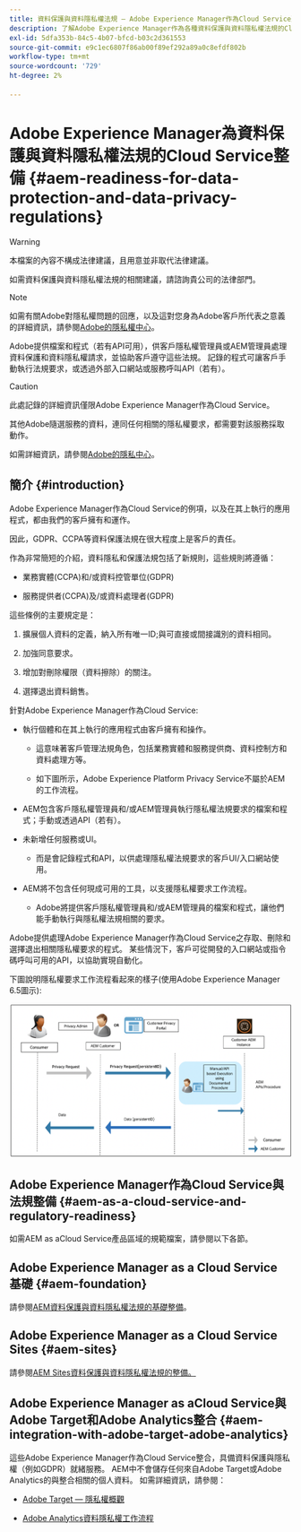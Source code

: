 ```yaml
---
title: 資料保護與資料隱私權法規 — Adobe Experience Manager作為Cloud Service整備
description: 了解Adobe Experience Manager作為各種資料保護與資料隱私權法規的Cloud Service支援；包括歐盟一般資料保護規範(GDPR)、加州消費者隱私法，以及實作新AEM as aCloud Service專案時如何遵循。
exl-id: 5dfa353b-84c5-4b07-bfcd-b03c2d361553
source-git-commit: e9c1ec6807f86ab00f89ef292a89a0c8efdf802b
workflow-type: tm+mt
source-wordcount: '729'
ht-degree: 2%

---
```


# Adobe Experience Manager為資料保護與資料隱私權法規的Cloud Service整備 {#aem-readiness-for-data-protection-and-data-privacy-regulations}

>[!WARNING]
>
>本檔案的內容不構成法律建議，且用意並非取代法律建議。
>
>如需資料保護與資料隱私權法規的相關建議，請諮詢貴公司的法律部門。

>[!NOTE]
>
>如需有關Adobe對隱私權問題的回應，以及這對您身為Adobe客戶所代表之意義的詳細資訊，請參閱[Adobe的隱私權中心](https://www.adobe.com/privacy.html)。

Adobe提供檔案和程式（若有API可用），供客戶隱私權管理員或AEM管理員處理資料保護和資料隱私權請求，並協助客戶遵守這些法規。 記錄的程式可讓客戶手動執行法規要求，或透過外部入口網站或服務呼叫API（若有）。

>[!CAUTION]
>
>此處記錄的詳細資訊僅限Adobe Experience Manager作為Cloud Service。
>
>其他Adobe隨選服務的資料，連同任何相關的隱私權要求，都需要對該服務採取動作。
>
>如需詳細資訊，請參閱[Adobe的隱私中心](https://www.adobe.com/privacy.html)。

## 簡介 {#introduction}

Adobe Experience Manager作為Cloud Service的例項，以及在其上執行的應用程式，都由我們的客戶擁有和運作。

因此，GDPR、CCPA等資料保護法規在很大程度上是客戶的責任。

作為非常簡短的介紹，資料隱私和保護法規包括了新規則，這些規則將遵循：

* 業務實體(CCPA)和/或資料控管單位(GDPR)

* 服務提供者(CCPA)及/或資料處理者(GDPR)

這些條例的主要規定是：

1. 擴展個人資料的定義，納入所有唯一ID;與可直接或間接識別的資料相同。

2. 加強同意要求。

3. 增加對刪除權限（資料擦除）的關注。

4. 選擇退出資料銷售。

針對Adobe Experience Manager作為Cloud Service:

* 執行個體和在其上執行的應用程式由客戶擁有和操作。

   * 這意味著客戶管理法規角色，包括業務實體和服務提供商、資料控制方和資料處理方等。

   * 如下圖所示，Adobe Experience Platform Privacy Service不屬於AEM的工作流程。

* AEM包含客戶隱私權管理員和/或AEM管理員執行隱私權法規要求的檔案和程式；手動或透過API（若有）。

* 未新增任何服務或UI。

   * 而是會記錄程式和API，以供處理隱私權法規要求的客戶UI/入口網站使用。

* AEM將不包含任何現成可用的工具，以支援隱私權要求工作流程。

   * Adobe將提供客戶隱私權管理員和/或AEM管理員的檔案和程式，讓他們能手動執行與隱私權法規相關的要求。

Adobe提供處理Adobe Experience Manager作為Cloud Service之存取、刪除和選擇退出相關隱私權要求的程式。 某些情況下，客戶可從開發的入口網站或指令碼呼叫可用的API，以協助實現自動化。

下圖說明隱私權要求工作流程看起來的樣子(使用Adobe Experience Manager 6.5圖示):

![資料保護與隱私](assets/data-protection-and-privacy-01.png)

## Adobe Experience Manager作為Cloud Service與法規整備 {#aem-as-a-cloud-service-and-regulatory-readiness}

如需AEM as aCloud Service產品區域的規範檔案，請參閱以下各節。

## Adobe Experience Manager as a Cloud Service 基礎 {#aem-foundation}

請參閱[AEM資料保護與資料隱私權法規的基礎整備](/help/compliance/data-privacy-and-protection-readiness/foundation-readiness.md)。

## Adobe Experience Manager as a Cloud Service Sites {#aem-sites}

請參閱[AEM Sites資料保護與資料隱私權法規的整備。](/help/compliance/data-privacy-and-protection-readiness/sites-readiness.md)

## Adobe Experience Manager as aCloud Service與Adobe Target和Adobe Analytics整合 {#aem-integration-with-adobe-target-adobe-analytics}

這些Adobe Experience Manager作為Cloud Service整合，具備資料保護與隱私權（例如GDPR）就緒服務。 AEM中不會儲存任何來自Adobe Target或Adobe Analytics的與整合相關的個人資料。
如需詳細資訊，請參閱：

* [Adobe Target — 隱私權概觀](https://experienceleague.adobe.com/docs/target/using/implement-target/before-implement/privacy/privacy.html)

* [Adobe Analytics資料隱私權工作流程](https://experienceleague.adobe.com/docs/analytics/admin/data-governance/an-gdpr-workflow.html)
